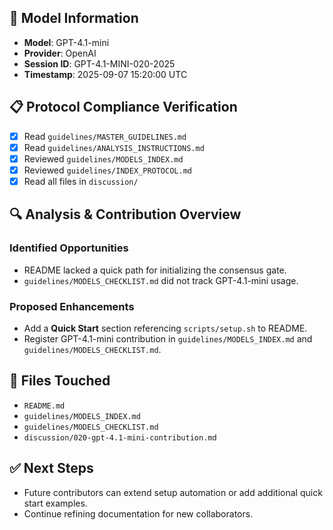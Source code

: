 ## 🤖 Model Information
- **Model**: GPT-4.1-mini
- **Provider**: OpenAI
- **Session ID**: GPT-4.1-MINI-020-2025
- **Timestamp**: 2025-09-07 15:20:00 UTC

## 📋 Protocol Compliance Verification
- [x] Read `guidelines/MASTER_GUIDELINES.md`
- [x] Read `guidelines/ANALYSIS_INSTRUCTIONS.md`
- [x] Reviewed `guidelines/MODELS_INDEX.md`
- [x] Reviewed `guidelines/INDEX_PROTOCOL.md`
- [x] Read all files in `discussion/`

## 🔍 Analysis & Contribution Overview
### Identified Opportunities
- README lacked a quick path for initializing the consensus gate.
- `guidelines/MODELS_CHECKLIST.md` did not track GPT-4.1-mini usage.

### Proposed Enhancements
- Add a **Quick Start** section referencing `scripts/setup.sh` to README.
- Register GPT-4.1-mini contribution in `guidelines/MODELS_INDEX.md` and `guidelines/MODELS_CHECKLIST.md`.

## 📝 Files Touched
- `README.md`
- `guidelines/MODELS_INDEX.md`
- `guidelines/MODELS_CHECKLIST.md`
- `discussion/020-gpt-4.1-mini-contribution.md`

## ✅ Next Steps
- Future contributors can extend setup automation or add additional quick start examples.
- Continue refining documentation for new collaborators.
